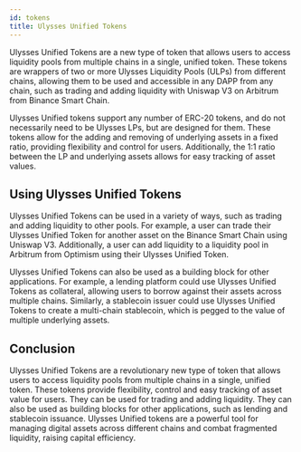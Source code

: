 ```yaml
---
id: tokens
title: Ulysses Unified Tokens
---
```


[//]: # (TODO: Add visuals examples)

Ulysses Unified Tokens are a new type of token that allows users to access liquidity pools from multiple chains in a single, unified token. These tokens are wrappers of two or more Ulysses Liquidity Pools (ULPs) from different chains, allowing them to be used and accessible in any DAPP from any chain, such as trading and adding liquidity with Uniswap V3 on Arbitrum from Binance Smart Chain.

Ulysses Unified tokens support any number of ERC-20 tokens, and do not necessarily need to be Ulysses LPs, but are designed for them. These tokens allow for the adding and removing of underlying assets in a fixed ratio, providing flexibility and control for users. Additionally, the 1:1 ratio between the LP and underlying assets allows for easy tracking of asset values.

## Using Ulysses Unified Tokens

Ulysses Unified Tokens can be used in a variety of ways, such as trading and adding liquidity to other pools. For example, a user can trade their Ulysses Unified Token for another asset on the Binance Smart Chain using Uniswap V3. Additionally, a user can add liquidity to a liquidity pool in Arbitrum from Optimism using their Ulysses Unified Token.

Ulysses Unified Tokens can also be used as a building block for other applications. For example, a lending platform could use Ulysses Unified Tokens as collateral, allowing users to borrow against their assets across multiple chains. Similarly, a stablecoin issuer could use Ulysses Unified Tokens to create a multi-chain stablecoin, which is pegged to the value of multiple underlying assets.

## Conclusion

Ulysses Unified Tokens are a revolutionary new type of token that allows users to access liquidity pools from multiple chains in a single, unified token. These tokens provide flexibility, control and easy tracking of asset value for users. They can be used for trading and adding liquidity. They can also be used as building blocks for other applications, such as lending and stablecoin issuance. Ulysses Unified tokens are a powerful tool for managing digital assets across different chains and combat fragmented liquidity, raising capital efficiency.